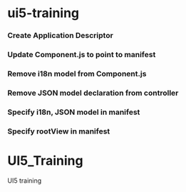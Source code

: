 # ui5-training

### Create Application Descriptor
### Update Component.js to point to manifest
### Remove i18n model from Component.js
### Remove JSON model declaration from controller
### Specify i18n, JSON model in manifest
### Specify rootView in manifest
# UI5_Training
UI5 training 
